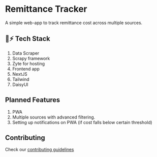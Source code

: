 # Remittance Tracker
A simple web-app to track remittance cost across multiple sources.

## 🔋⚡ Tech Stack
1. Data Scraper
  1. Scrapy framework
  2. Zyte for hosting
2. Frontend app
  1. NextJS
  2. Tailwind
  3. DaisyUI

## Planned Features
1. PWA
2. Multiple sources with advanced filtering.
3. Setting up notifications on PWA (if cost falls below certain threshold)

## Contributing
Check our [contributing guidelines](https://github.com/Blakeinstein/Remit-Tracker/blob/master/CONTRIBUTING.md)